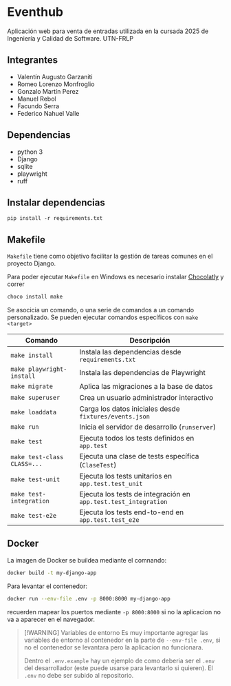# Eventhub

Aplicación web para venta de entradas utilizada en la cursada 2025 de Ingeniería y Calidad de Software. UTN-FRLP

## Integrantes

- Valentín Augusto Garzaniti
- Romeo Lorenzo Monfroglio
- Gonzalo Martín Perez
- Manuel Rebol
- Facundo Serra
- Federico Nahuel Valle



## Dependencias

- python 3
- Django
- sqlite
- playwright
- ruff

## Instalar dependencias
```
pip install -r requirements.txt
```

## Makefile
`Makefile` tiene como objetivo facilitar la gestión de tareas comunes en el proyecto Django. 

Para poder ejecutar `Makefile` en Windows es necesario instalar [Chocolatly](https://chocolatey.org/install#individual) y correr

```bash
choco install make
```

Se asocicia un comando, o una serie de comandos a un comando personalizado. Se pueden ejecutar comandos específicos con `make <target>`

| Comando           | Descripción                                              |
|-------------------|----------------------------------------------------------|
| `make install`    | Instala las dependencias desde `requirements.txt`        |
| `make playwright-install` | Instala las dependencias de Playwright                |
| `make migrate`     | Aplica las migraciones a la base de datos                |
| `make superuser`   | Crea un usuario administrador interactivo                |
| `make loaddata`    | Carga los datos iniciales desde `fixtures/events.json`  |
| `make run`         | Inicia el servidor de desarrollo (`runserver`)          |
| `make test`        | Ejecuta todos los tests definidos en `app.test`         |
| `make test-class CLASS=...` | Ejecuta una clase de tests específica (`ClaseTest`)     |
| `make test-unit`   | Ejecuta los tests unitarios en `app.test.test_unit`     |
| `make test-integration` | Ejecuta los tests de integración en `app.test.test_integration` |
| `make test-e2e`    | Ejecuta los tests end-to-end en `app.test.test_e2e`     |

## Docker
La imagen de Docker se buildea mediante el comnando:
```bash
docker build -t my-django-app
```
Para levantar el contenedor:
```bash
docker run --env-file .env -p 8000:8000 my-django-app
```
recuerden mapear los puertos mediante `-p 8000:8000` si no la aplicacion no va a aparecer en el navegador.

>[!WARNING] Variables de entorno
>Es muy importante agregar las variables de entorno al contenedor en la parte de `--env-file .env`, si no el contenedor se levantara pero la aplicacion no funcionara.
>
>Dentro el `.env.example` hay un ejemplo de como deberia ser el `.env` del desarrollador (este puede usarse para levantarlo si quieren). 
>El `.env` no debe ser subido al repositorio. 